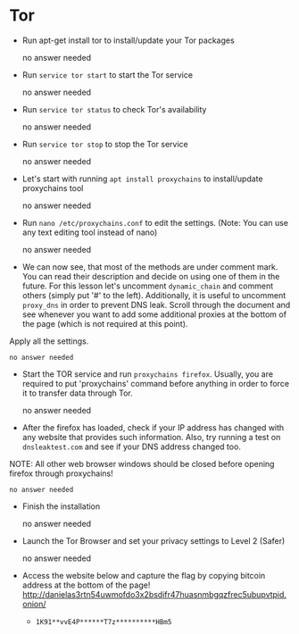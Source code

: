 # Tor

- Run apt-get install tor to install/update your Tor packages

	no answer needed

- Run `service tor start` to start the Tor service

	no answer needed

- Run `service tor status` to check Tor's availability

	no answer needed

- Run `service tor stop` to stop the Tor service

	no answer needed

- Let's start with running `apt install proxychains` to install/update proxychains tool

	no answer needed

- Run `nano /etc/proxychains.conf` to edit the settings. (Note: You can use any text editing tool instead of nano)

	no answer needed

- We can now see, that most of the methods are under comment mark. You can read their description and decide on using one of them in the future. For this lesson let's uncomment `dynamic_chain` and comment others (simply put '#' to the left). Additionally, it is useful to uncomment `proxy_dns` in order to prevent DNS leak. Scroll through the document and see whenever you want to add some additional proxies at the bottom of the page (which is not required at this point).

Apply all the settings.

	no answer needed

- Start the TOR service and run `proxychains firefox`. Usually, you are required to put 'proxychains' command before anything in order to force it to transfer data through Tor.

	no answer needed

- After the firefox has loaded, check if your IP address has changed with any website that provides such information. Also, try running a test on `dnsleaktest.com` and see if your DNS address changed too.

NOTE: All other web browser windows should be closed before opening firefox through proxychains!

	no answer needed

- Finish the installation

	no answer needed

- Launch the Tor Browser and set your privacy settings to Level 2 (Safer)

	no answer needed

- Access the website below and capture the flag by copying bitcoin address at the bottom of the page!
http://danielas3rtn54uwmofdo3x2bsdifr47huasnmbgqzfrec5ubupvtpid.onion/

	- `1K91**vvE4P******T7z**********HBm5`



